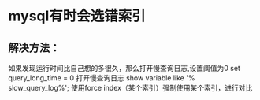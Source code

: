 # mysql有时会选错索引

## 解决方法：

如果发现运行时间比自己想的多很久，那么打开慢查询日志,设置阈值为0 set query_long_time = 0 打开慢查询日志 show variable like '% slow_query_log%'; 使用force index（某个索引）强制使用某个索引，进行对比